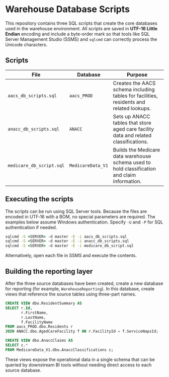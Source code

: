# Warehouse Database Scripts

This repository contains three SQL scripts that create the core databases used in the warehouse environment. All scripts are saved in **UTF-16 Little Endian** encoding and include a byte-order mark so that tools like SQL Server Management Studio (SSMS) and `sqlcmd` can correctly process the Unicode characters.

## Scripts

| File | Database | Purpose |
| ---- | -------- | ------- |
| `aacs_db_scripts.sql` | `aacs_PROD` | Creates the AACS schema including tables for facilities, residents and related lookups. |
| `anacc_db_scripts.sql` | `ANACC` | Sets up ANACC tables that store aged care facility data and related classifications. |
| `medicare_db_script.sql` | `MedicareData_V1` | Builds the Medicare data warehouse schema used to hold classification and claim information. |

## Executing the scripts

The scripts can be run using SQL Server tools. Because the files are encoded in UTF‑16 with a BOM, no special parameters are required. The examples below assume Windows authentication. Specify `-U` and `-P` for SQL authentication if needed.

```cmd
sqlcmd -S <SERVER> -d master -E -i aacs_db_scripts.sql
sqlcmd -S <SERVER> -d master -E -i anacc_db_scripts.sql
sqlcmd -S <SERVER> -d master -E -i medicare_db_script.sql
```

Alternatively, open each file in SSMS and execute the contents.

## Building the reporting layer

After the three source databases have been created, create a new database for reporting (for example, `WarehouseReporting`). In this database, create views that reference the source tables using three-part names.

```sql
CREATE VIEW dbo.ResidentSummary AS
SELECT r.Id,
       r.FirstName,
       r.LastName,
       f.FacilityName
FROM aacs_PROD.dbo.Residents r
JOIN ANACC.dbo.AgedCareFacility f ON r.FacilityId = f.ServiceNapsId;

CREATE VIEW dbo.AnaccClaims AS
SELECT c.*
FROM MedicareData_V1.dbo.AnaccClassifications c;
```

These views expose the operational data in a single schema that can be queried by downstream BI tools without needing direct access to each source database.
